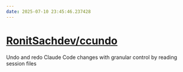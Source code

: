 ```yaml
---
date: 2025-07-10 23:45:46.237428
---
```


# [RonitSachdev/ccundo](https://github.com/RonitSachdev/ccundo)

Undo and redo Claude Code changes with granular control by reading session files